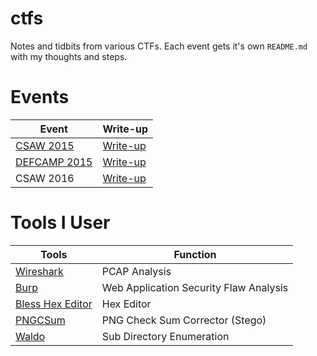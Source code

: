 # ctfs

Notes and tidbits from various CTFs.  Each event gets it's own `README.md` with my thoughts and steps.

# Events

|Event     |Write-up |
|----------|---------|
|[CSAW 2015](https://ctf.isis.poly.edu/)|[Write-up](https://github.com/frankcash/ctfs/blob/master/csaw2015/README.md)|
| [DEFCAMP 2015](https://ctftime.org/event/239)|[Write-up](https://github.com/frankcash/ctfs/blob/master/defcamp2015/README.md)|
|CSAW 2016|[Write-up](https://github.com/frankcash/ctfs/blob/master/csaw2016/README.md)|


# Tools I User
| Tools | Function |
|---------------|-------------------|
|[Wireshark](https://www.wireshark.org/)| PCAP Analysis |
|[Burp](https://portswigger.net/burp/)| Web Application Security Flaw Analysis|
|[Bless Hex Editor](http://home.gna.org/bless/)| Hex Editor|
|[PNGCSum](http://schaik.com/png/pngcsum.html) | PNG Check Sum Corrector (Stego)|
|[Waldo](https://github.com/red-team-labs/waldo/)| Sub Directory Enumeration|
